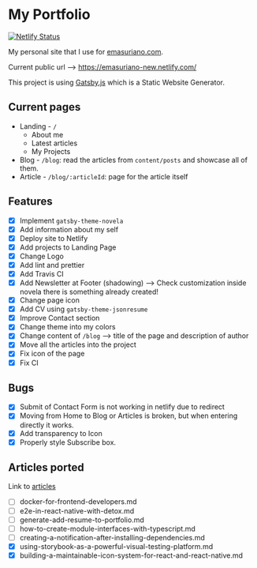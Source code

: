 # My Portfolio

[![Netlify Status](https://api.netlify.com/api/v1/badges/6c5ab50c-b5ad-4c2f-a933-860a7bfc8530/deploy-status)](https://app.netlify.com/sites/gifted-dubinsky-50dab2/deploys)

My personal site that I use for [emasuriano.com](https://emasuriano.com/).

Current public url --> https://emasuriano-new.netlify.com/

This project is using [Gatsby.js](https://www.gatsbyjs.org/) which is a Static Website Generator.

## Current pages

- Landing - `/`
  - About me
  - Latest articles
  - My Projects
- Blog - `/blog`: read the articles from `content/posts` and showcase all of them.
- Article - `/blog/:articleId`: page for the article itself

## Features

- [x] Implement `gatsby-theme-novela`
- [x] Add information about my self
- [x] Deploy site to Netlify
- [x] Add projects to Landing Page
- [x] Change Logo
- [x] Add lint and prettier
- [x] Add Travis CI
- [x] Add Newsletter at Footer (shadowing) --> Check customization inside novela there is something already created!
- [x] Change page icon
- [x] Add CV using `gatsby-theme-jsonresume`
- [x] Improve Contact section
- [x] Change theme into my colors
- [x] Change content of `/blog` --> title of the page and description of author
- [x] Move all the articles into the project
- [x] Fix icon of the page
- [x] Fix CI

## Bugs

- [x] Submit of Contact Form is not working in netlify due to redirect
- [x] Moving from Home to Blog or Articles is broken, but when entering directly it works.
- [x] Add transparency to Icon
- [x] Properly style Subscribe box.

## Articles ported

Link to [articles](https://github.com/EmaSuriano/articles)

- [ ] docker-for-frontend-developers.md
- [ ] e2e-in-react-native-with-detox.md
- [ ] generate-add-resume-to-portfolio.md
- [ ] how-to-create-module-interfaces-with-typescript.md
- [ ] creating-a-notification-after-installing-dependencies.md
- [x] using-storybook-as-a-powerful-visual-testing-platform.md
- [x] building-a-maintainable-icon-system-for-react-and-react-native.md
